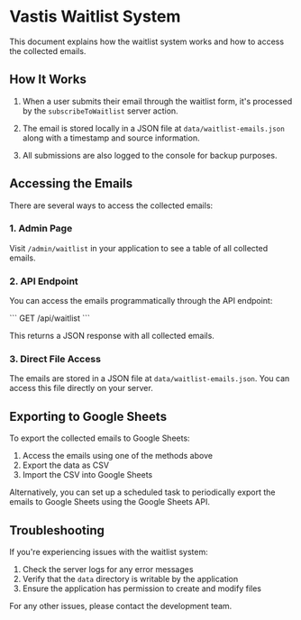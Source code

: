 # Vastis Waitlist System

This document explains how the waitlist system works and how to access the collected emails.

## How It Works

1. When a user submits their email through the waitlist form, it's processed by the `subscribeToWaitlist` server action.

2. The email is stored locally in a JSON file at `data/waitlist-emails.json` along with a timestamp and source information.

3. All submissions are also logged to the console for backup purposes.

## Accessing the Emails

There are several ways to access the collected emails:

### 1. Admin Page

Visit `/admin/waitlist` in your application to see a table of all collected emails.

### 2. API Endpoint

You can access the emails programmatically through the API endpoint:

\`\`\`
GET /api/waitlist
\`\`\`

This returns a JSON response with all collected emails.

### 3. Direct File Access

The emails are stored in a JSON file at `data/waitlist-emails.json`. You can access this file directly on your server.

## Exporting to Google Sheets

To export the collected emails to Google Sheets:

1. Access the emails using one of the methods above
2. Export the data as CSV
3. Import the CSV into Google Sheets

Alternatively, you can set up a scheduled task to periodically export the emails to Google Sheets using the Google Sheets API.

## Troubleshooting

If you're experiencing issues with the waitlist system:

1. Check the server logs for any error messages
2. Verify that the `data` directory is writable by the application
3. Ensure the application has permission to create and modify files

For any other issues, please contact the development team.
